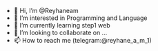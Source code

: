 - 👋 Hi, I’m @Reyhaneam
- 👀 I’m interested in Programming and Language
- 🌱 I’m currently learning step1 web
- 💞️ I’m looking to collaborate on ...
- 📫 How to reach me (telegram:@reyhane_a_m_1)

<!---
Reyhaneam/Reyhaneam is a ✨ special ✨ repository because its `README.md` (this file) appears on your GitHub profile.
You can click the Preview link to take a look at your changes.
--->
